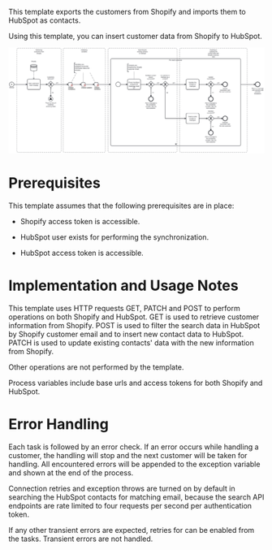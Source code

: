 This template exports the customers from Shopify and imports them to HubSpot as contacts.

Using this template, you can insert customer data from Shopify to HubSpot.

![Template](assets/Shopify_to_HubSpot_-_Customers.svg)

# Prerequisites

This template assumes that the following prerequisites are in place:

- Shopify access token is accessible.

- HubSpot user exists for performing the synchronization.

- HubSpot access token is accessible.

# Implementation and Usage Notes

This template uses HTTP requests GET, PATCH and POST to perform operations on both Shopify and HubSpot. GET is used to retrieve customer information from Shopify. POST is used to filter the search data in HubSpot by Shopify customer email and to insert new contact data to HubSpot. PATCH is used to update existing contacts' data with the new information from Shopify.

Other operations are not performed by the template.

Process variables include base urls and access tokens for both Shopify and HubSpot.

# Error Handling

Each task is followed by an error check. If an error occurs while handling a customer, the handling will stop and the next customer will be taken for handling. All encountered errors will be appended to the exception variable and shown at the end of the process.

Connection retries and exception throws are turned on by default in searching the HubSpot contacts for matching email, because the search API endpoints are rate limited to four requests per second per authentication token.

If any other transient errors are expected, retries for can be enabled from the tasks. Transient errors are not handled.
